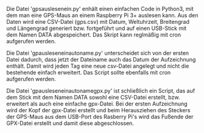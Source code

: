 Die Datei 'gpsauslesenein.py' enhält einen einfachen Code in Python3, mit dem man eine GPS-Maus an einem Raspberry Pi 3+ auslesen kann. Aus den Daten wird eine CSV-Datei (gps.csv) mit Datum, Weltuhrzeit, Breitengrad und Längengrad generiert bzw. fortgeführt und auf einen USB-Stick mit dem Namen DATA abgespeichert.
Das Skript kann reglmäßig mit cron aufgerufen werden.

Die Datei 'gpausleseneinautoname.py' unterscheidet sich von der ersten Datei dadurch, dass jetzt der Dateiname auch das Datum der Aufzeichnung enthält. Damit wird jeden Tag eine neue csv-Datei angelegt und nicht die bestehende einfach erweitert.
Das Script sollte ebenfalls mit cron aufgerufen werden.

Die Datei 'gpausleseneinautonamegpx.py' ist schließlich ein Script, das auf dem Stick mit dem Namen DATA sowohl eine CSV-Datei erstellt, bzw. erweitert als auch eine einfache gpx-Datei. Bei der ersten Aufzeichnung wird der Kopf der gpx-Datei erstellt und beim Herausziehen des Steckers der GPS-Maus aus dem USB-Port des Rasberry Pi's wird das Fußende der GPX-Datei erstellt und damit diese abgeschlossen.
